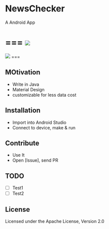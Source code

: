 # NewsChecker

A Android App 

===
<img   src="https://lh3.googleusercontent.com/9R9CZOz-Q7KOMKFv_doTiY_g2HZFKaJ44s1YBmJEj_3fTuBDODai97xVR14fpI68TIoT=h900-rw" />
===
<img   src="https://lh3.googleusercontent.com/GtYJbcLb_WdlUf2MZ_Y5DmPATGuNB6WUqh5LqZoQOGoDCJmlTGRpSpHqHvo8v31xwsE=h900-rw" />
===

MOtivation
----------

- Write in Java
- Material Design
- customizable for less data cost

Installation
------------

* Import into Android Studio
* Connect to device, make & run 

Contribute
----------

* Use It
* Open [Issue], send PR


TODO
----

- [ ] Test1
- [ ] Test2

License
-------
Licensed under the Apache License, Version 2.0
